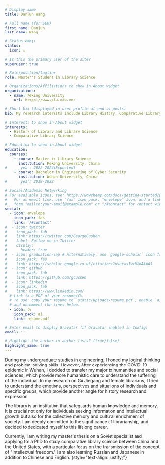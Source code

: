 ```yaml
---
# Display name
title: Danjun Wang

# Full name (for SEO)
first_name: Danjun
last_name: Wang

# Status emoji
status:
  icon: ☕️

# Is this the primary user of the site?
superuser: true

# Role/position/tagline
role: Master's Student in Library Science

# Organizations/Affiliations to show in About widget
organizations:
  - name: Peking University
    url: https://www.pku.edu.cn/

# Short bio (displayed in user profile at end of posts)
bio: My research interests include Library History, Comparative Library Science.

# Interests to show in About widget
interests:
  - History of Library and Library Science
  - Comparative Library Science

# Education to show in About widget
education:
  courses:
    - course: Master in Library Science
      institution: Peking University, China
#      year: 2022-2024(Expected)
    - course: Bachelor in Engineering of Cyber Security
      institution: Wuhan University, China
#      year: 2018-2022

# Social/Academic Networking
# For available icons, see: https://wowchemy.com/docs/getting-started/page-builder/#icons
#   For an email link, use "fas" icon pack, "envelope" icon, and a link in the
#   form "mailto:your-email@example.com" or "/#contact" for contact widget.
social:
  - icon: envelope
    icon_pack: fas
    link: '/#contact'
#  - icon: twitter
#    icon_pack: fab
#    link: https://twitter.com/GeorgeCushen
#    label: Follow me on Twitter
#    display:
#      header: true
#  - icon: graduation-cap # Alternatively, use `google-scholar` icon from `ai` icon pack
#    icon_pack: fas
#    link: https://scholar.google.co.uk/citations?user=sIwtMXoAAAAJ
#  - icon: github
#    icon_pack: fab
#    link: https://github.com/gcushen
#  - icon: linkedin
#    icon_pack: fab
#    link: https://www.linkedin.com/
  # Link to a PDF of your resume/CV.
  # To use: copy your resume to `static/uploads/resume.pdf`, enable `ai` icons in `params.yaml`,
  # and uncomment the lines below.
  - icon: cv
    icon_pack: ai
    link: resume.pdf

# Enter email to display Gravatar (if Gravatar enabled in Config)
email: ''

# Highlight the author in author lists? (true/false)
highlight_name: true
---
```


During my undergraduate studies in engineering, I honed my logical thinking and problem-solving skills. However, After experiencing the COVID-19 epidemic in Wuhan, I decided to transfer my major to humanities and social sciences, which provide more humanistic care to understand the suffering of the individual. In my research on Gu Jiegang and female librarians, I tried to understand the emotions, perspectives and situations of individuals and specific groups, which provide another angle for history research and expression. 

The library is an institution that safeguards human knowledge and memory. It is crucial not only for individuals seeking information and intellectual growth but also for the collective memory and cultural enrichment of society. I am deeply committed to the significance of librarianship, and decided to dedicated myself to this lifelong career.

Currently, I am writing my master's thesis on a Soviet specialist and applying for a PhD to study comparative library science between China and the United States, with a particular focus on the transmission of the concept of "intellectual freedom." I am also learning Russian and Japanese in addition to Chinese and English.
{style="text-align: justify;"}
